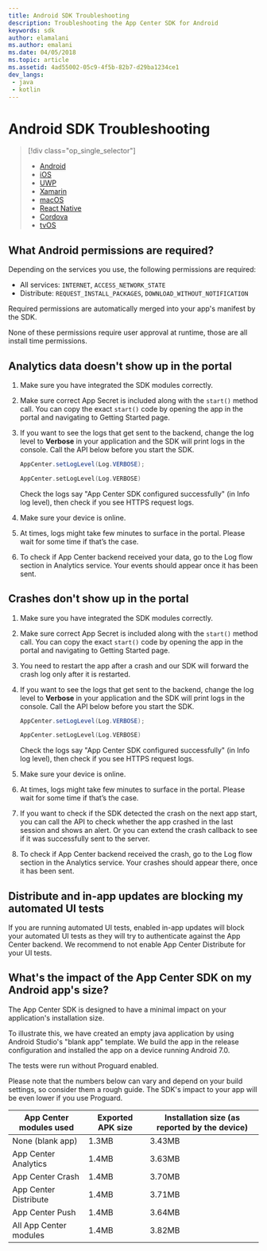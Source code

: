 ```yaml
---
title: Android SDK Troubleshooting
description: Troubleshooting the App Center SDK for Android
keywords: sdk
author: elamalani
ms.author: emalani
ms.date: 04/05/2018
ms.topic: article
ms.assetid: 4ad55002-05c9-4f5b-82b7-d29ba1234ce1
dev_langs:
 - java
 - kotlin
---
```


# Android SDK Troubleshooting

> [!div  class="op_single_selector"]
> * [Android](android.md)
> * [iOS](ios.md)
> * [UWP](uwp.md)
> * [Xamarin](xamarin.md)
> * [macOS](macos.md)
> * [React Native](react-native.md)
> * [Cordova](cordova.md)
> * [tvOS](tvOS.md)

## What Android permissions are required?

Depending on the services you use, the following permissions are required:

- All services: `INTERNET`, `ACCESS_NETWORK_STATE`
- Distribute: `REQUEST_INSTALL_PACKAGES`, `DOWNLOAD_WITHOUT_NOTIFICATION`

Required permissions are automatically merged into your app's manifest by the SDK.

None of these permissions require user approval at runtime, those are all install time permissions.

## Analytics data doesn't show up in the portal

1. Make sure you have integrated the SDK modules correctly.
2. Make sure correct App Secret is included along with the `start()` method call. You can copy the exact `start()` code by opening the app in the portal and navigating to Getting Started page.
3. If you want to see the logs that get sent to the backend, change the log level to **Verbose** in your application and the SDK will print logs in the console. Call the API below before you start the SDK.

   ```java
   AppCenter.setLogLevel(Log.VERBOSE);
   ```
   ```kotlin
   AppCenter.setLogLevel(Log.VERBOSE)
   ```

   Check the logs say "App Center SDK configured successfully" (in Info log level), then check if you see HTTPS request logs.

4. Make sure your device is online.
5. At times, logs might take few minutes to surface in the portal. Please wait for some time if that’s the case.
6. To check if App Center backend received your data, go to the Log flow section in Analytics service. Your events should appear once it has been sent.

## Crashes don't show up in the portal

1. Make sure you have integrated the SDK modules correctly.
2. Make sure correct App Secret is included along with the `start()` method call. You can copy the exact `start()` code by opening the app in the portal and navigating to Getting Started page.
3. You need to restart the app after a crash and our SDK will forward the crash log only after it is restarted.
4. If you want to see the logs that get sent to the backend, change the log level to **Verbose** in your application and the SDK will print logs in the console. Call the API below before you start the SDK.

   ```java
   AppCenter.setLogLevel(Log.VERBOSE);
   ```
   ```kotlin
   AppCenter.setLogLevel(Log.VERBOSE)
   ```

   Check the logs say "App Center SDK configured successfully" (in Info log level), then check if you see HTTPS request logs.

5. Make sure your device is online.
6. At times, logs might take few minutes to surface in the portal. Please wait for some time if that’s the case.
7. If you want to check if the SDK detected the crash on the next app start, you can call the API to check whether the app crashed in the last session and shows an alert. Or you can extend the crash callback to see if it was successfully sent to the server.
8. To check if App Center backend received the crash, go to the Log flow section in the Analytics service. Your crashes should appear there, once it has been sent.

## Distribute and in-app updates are blocking my automated UI tests

If you are running automated UI tests, enabled in-app updates will block your automated UI tests as they will try to authenticate against the App Center backend. We recommend to not enable App Center Distribute for your UI tests. 

## What's the impact of the App Center SDK on my Android app's size?

The App Center SDK is designed to have a minimal impact on your application's installation size.

To illustrate this, we have created an empty java application by using Android Studio's "blank app" template. We build the app in the release configuration and installed the app on a device running Android 7.0.

The tests were run without Proguard enabled.

Please note that the numbers below can vary and depend on your build settings, so consider them a rough guide. The SDK's impact to your app will be even lower if you use Proguard.


| App Center modules used | Exported APK size | Installation size (as reported by the device) |
|-------------------------|-------------------|-----------------------------------------------|
|    None (blank app)     |       1.3MB       |                    3.43MB                     |
|  App Center Analytics   |       1.4MB       |                    3.63MB                     |
|    App Center Crash     |       1.4MB       |                    3.70MB                     |
|  App Center Distribute  |       1.4MB       |                    3.71MB                     |
|     App Center Push     |       1.4MB       |                    3.64MB                     |
| All App Center modules  |       1.4MB       |                    3.82MB                     |

